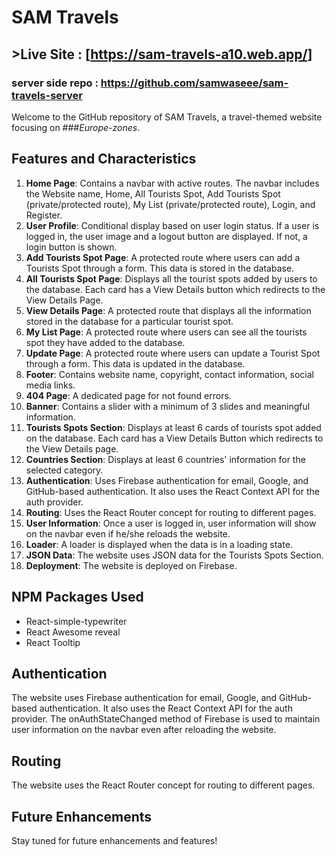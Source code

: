 # SAM Travels

## >Live Site : [https://sam-travels-a10.web.app/]

### server side repo : https://github.com/samwaseee/sam-travels-server

Welcome to the GitHub repository of SAM Travels, a travel-themed website focusing on ###_Europe-zones_.

## Features and Characteristics

1. **Home Page**: Contains a navbar with active routes. The navbar includes the Website name, Home, All Tourists Spot, Add Tourists Spot (private/protected route), My List (private/protected route), Login, and Register.
2. **User Profile**: Conditional display based on user login status. If a user is logged in, the user image and a logout button are displayed. If not, a login button is shown.
3. **Add Tourists Spot Page**: A protected route where users can add a Tourists Spot through a form. This data is stored in the database.
4. **All Tourists Spot Page**: Displays all the tourist spots added by users to the database. Each card has a View Details button which redirects to the View Details Page.
5. **View Details Page**: A protected route that displays all the information stored in the database for a particular tourist spot.
6. **My List Page**: A protected route where users can see all the tourists spot they have added to the database.
7. **Update Page**: A protected route where users can update a Tourist Spot through a form. This data is updated in the database.
8. **Footer**: Contains website name, copyright, contact information, social media links.
9. **404 Page**: A dedicated page for not found errors.
10. **Banner**: Contains a slider with a minimum of 3 slides and meaningful information.
11. **Tourists Spots Section**: Displays at least 6 cards of tourists spot added on the database. Each card has a View Details Button which redirects to the View Details page.
12. **Countries Section**: Displays at least 6 countries' information for the selected category.
13. **Authentication**: Uses Firebase authentication for email, Google, and GitHub-based authentication. It also uses the React Context API for the auth provider.
14. **Routing**: Uses the React Router concept for routing to different pages.
15. **User Information**: Once a user is logged in, user information will show on the navbar even if he/she reloads the website.
16. **Loader**: A loader is displayed when the data is in a loading state.
17. **JSON Data**: The website uses JSON data for the Tourists Spots Section.
18. **Deployment**: The website is deployed on Firebase.

## NPM Packages Used

- React-simple-typewriter
- React Awesome reveal
- React Tooltip

## Authentication

The website uses Firebase authentication for email, Google, and GitHub-based authentication. It also uses the React Context API for the auth provider. The onAuthStateChanged method of Firebase is used to maintain user information on the navbar even after reloading the website.

## Routing

The website uses the React Router concept for routing to different pages.

## Future Enhancements

Stay tuned for future enhancements and features!

